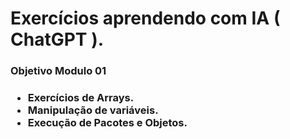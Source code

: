 <h1>Exercícios aprendendo com IA ( ChatGPT ).</h1>

<h3>Objetivo Modulo 01<h3>
<ul>
  <li>Exercícios de Arrays.</li>
  <li>Manipulação de variáveis.</li>
  <li>Execução de Pacotes e Objetos.</li>
</ul>
